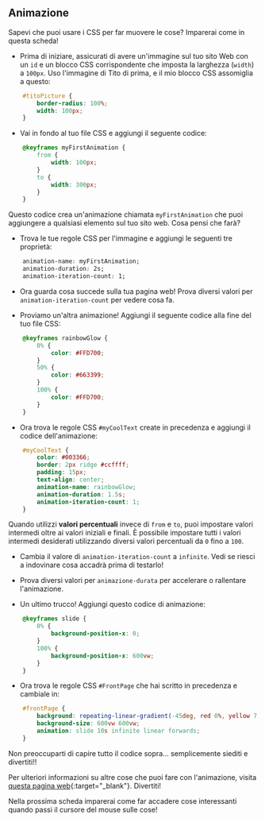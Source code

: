 ## Animazione

Sapevi che puoi usare i CSS per far muovere le cose? Imparerai come in questa scheda!

+ Prima di iniziare, assicurati di avere un'immagine sul tuo sito Web con un `id` e un blocco CSS corrispondente che imposta la larghezza (`width`) a `100px`. Uso l'immagine di Tito di prima, e il mio blocco CSS assomiglia a questo:

```css
    #titoPicture {
        border-radius: 100%;
        width: 100px;
    }
```

+ Vai in fondo al tuo file CSS e aggiungi il seguente codice:

```css
    @keyframes myFirstAnimation {
        from {
            width: 100px;
        }
        to {
            width: 300px;
        }
    }
```

Questo codice crea un'animazione chiamata `myFirstAnimation` che puoi aggiungere a qualsiasi elemento sul tuo sito web. Cosa pensi che farà?

+ Trova le tue regole CSS per l'immagine e aggiungi le seguenti tre proprietà:

```css
    animation-name: myFirstAnimation;
    animation-duration: 2s;
    animation-iteration-count: 1;
```

+ Ora guarda cosa succede sulla tua pagina web! Prova diversi valori per `animation-iteration-count` per vedere cosa fa.

+ Proviamo un'altra animazione! Aggiungi il seguente codice alla fine del tuo file CSS:

```css
    @keyframes rainbowGlow {
        0% {
            color: #FFD700;
        }
        50% {
            color: #663399;
        }
        100% {
            color: #FFD700;
        }
    }
```

+ Ora trova le regole CSS `#myCoolText` create in precedenza e aggiungi il codice dell'animazione:

```css
    #myCoolText {        
        color: #003366;
        border: 2px ridge #ccffff;
        padding: 15px;
        text-align: center;
        animation-name: rainbowGlow;
        animation-duration: 1.5s;
        animation-iteration-count: 1;
    }
```

Quando utilizzi **valori percentuali** invece di `from` e `to`, puoi impostare valori intermedi oltre ai valori iniziali e finali. È possibile impostare tutti i valori intermedi desiderati utilizzando diversi valori percentuali da `0` fino a `100`.

+ Cambia il valore di `animation-iteration-count` a `infinite`. Vedi se riesci a indovinare cosa accadrà prima di testarlo!

+ Prova diversi valori per `animazione-durata` per accelerare o rallentare l'animazione.

+ Un ultimo trucco! Aggiungi questo codice di animazione:

```css
    @keyframes slide {
        0% {
            background-position-x: 0;
        }
        100% {
            background-position-x: 600vw;
        }
    }
```

+ Ora trova le regole CSS `#FrontPage` che hai scritto in precedenza e cambiale in:

```css
    #frontPage {
        background: repeating-linear-gradient(-45deg, red 0%, yellow 7.14%, lime 14.28%, cyan 21.42%, cyan 28.56%, blue 35.7%, magenta 42.84%, red 50%);
        background-size: 600vw 600vw;
        animation: slide 10s infinite linear forwards;
    }
```

Non preoccuparti di capire tutto il codice sopra... semplicemente siediti e divertiti!!

Per ulteriori informazioni su altre cose che puoi fare con l'animazione, visita [questa pagina web](http://dojo.soy/html2-css-animation){:target="_blank"}. Divertiti!

Nella prossima scheda imparerai come far accadere cose interessanti quando passi il cursore del mouse sulle cose!
